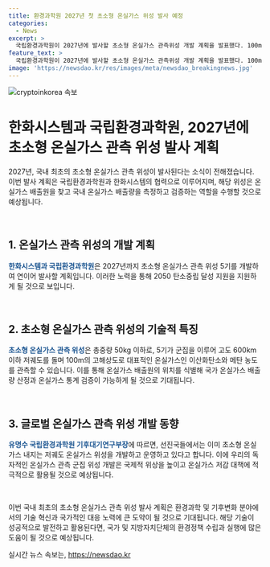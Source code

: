 ```yaml
---
title: 환경과학원 2027년 첫 초소형 온실가스 위성 발사 예정
categories:
  - News
excerpt: >
  국립환경과학원이 2027년에 발사할 초소형 온실가스 관측위성 개발 계획을 발표했다. 100m 고해상도로 온실가스 배출원을 찾는 최초의 국내 위성으로, 5기를 개발해 2027년부터 2028년에 발사할 예정이다. 한화시스템과의 협력으로 이루어지며, 이 위성은 이산화탄소와 메탄 농도를 관측하여 온실가스 배출원을 식별하는 데 활용될 것으로 예상된다. 이로써 국가 온실가스 배출량 산정과 통계 검증이 가능해지며, 국제적으로도 위상을 높일 것으로 전망된다.
feature_text: >
  국립환경과학원이 2027년에 발사할 초소형 온실가스 관측위성 개발 계획을 발표했다. 100m 고해상도로 온실가스 배출원을 찾는 최초의 국내 위성으로, 5기를 개발해 2027년부터 2028년에 발사할 예정이다. 한화시스템과의 협력으로 이루어지며, 이 위성은 이산화탄소와 메탄 농도를 관측하여 온실가스 배출원을 식별하는 데 활용될 것으로 예상된다. 이로써 국가 온실가스 배출량 산정과 통계 검증이 가능해지며, 국제적으로도 위상을 높일 것으로 전망된다.
image: 'https://newsdao.kr/res/images/meta/newsdao_breakingnews.jpg'
---
```


<p><img src="https://newsdao.kr/res/images/meta/newsdao_breakingnews.jpg" alt="cryptoinkorea 속보" /></p>

<h1 data-ke-size="size26"><b>한화시스템과 국립환경과학원, 2027년에 초소형 온실가스 관측 위성 발사 계획</b></h1>

<p>2027년, 국내 최초의 초소형 온실가스 관측 위성이 발사된다는 소식이 전해졌습니다. 이번 발사 계획은 국립환경과학원과 한화시스템의 협력으로 이루어지며, 해당 위성은 온실가스 배출원을 찾고 국내 온실가스 배출량을 측정하고 검증하는 역할을 수행할 것으로 예상됩니다.</p>

<p data-ke-size="size16">&nbsp;</p>

<h2 data-ke-size="size24">1. 온실가스 관측 위성의 개발 계획</h2>

<p><b><span style="color: #1a5490;">한화시스템과 국립환경과학원</span></b>은 2027년까지 초소형 온실가스 관측 위성 5기를 개발하여 연이어 발사할 계획입니다. 이러한 노력을 통해 2050 탄소중립 달성 지원을 지원하게 될 것으로 보입니다.</p>

<p data-ke-size="size16">&nbsp;</p>

<h2 data-ke-size="size24">2. 초소형 온실가스 관측 위성의 기술적 특징</h2>

<p><b><span style="color: #1a5490;">초소형 온실가스 관측 위성</span></b>은 총중량 50kg 이하로, 5기가 군집을 이루어 고도 600km 이하 저궤도를 돌며 100m의 고해상도로 대표적인 온실가스인 이산화탄소와 메탄 농도를 관측할 수 있습니다. 이를 통해 온실가스 배출원의 위치를 식별해 국가 온실가스 배출량 산정과 온실가스 통계 검증이 가능하게 될 것으로 기대됩니다.</p>

<p data-ke-size="size16">&nbsp;</p>

<h2 data-ke-size="size24">3. 글로벌 온실가스 관측 위성 개발 동향</h2>

<p><b><span style="color: #1a5490;">유명수 국립환경과학원 기후대기연구부장</span></b>에 따르면, 선진국들에서는 이미 초소형 온실가스 내지는 저궤도 온실가스 위성을 개발하고 운영하고 있다고 합니다. 이에 우리의 독자적인 온실가스 관측 군집 위성 개발은 국제적 위상을 높이고 온실가스 저감 대책에 적극적으로 활용될 것으로 예상됩니다.</p>

<p data-ke-size="size16">&nbsp;</p>

<p>이번 국내 최초의 초소형 온실가스 관측 위성 발사 계획은 환경과학 및 기후변화 분야에서의 기술 혁신과 국가적인 대응 노력에 큰 도약이 될 것으로 기대됩니다. 해당 기술이 성공적으로 발전하고 활용된다면, 국가 및 지방자치단체의 환경정책 수립과 실행에 많은 도움이 될 것으로 예상됩니다.</p>
실시간 뉴스 속보는, <a href="https://newsdao.kr" rel="dofollow">https://newsdao.kr</a>



